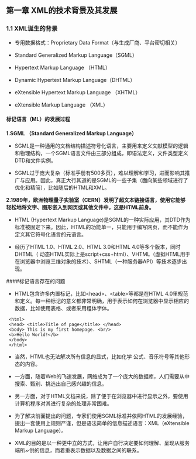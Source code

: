 ## 第一章 XML的技术背景及其发展

### 1.1 XML诞生的背景

* 专用数据格式：Proprietary Data Format（与生成厂商、平台密切相关）

* Standard Generalized Markup Language（SGML）

* Hypertext Markup Language （HTML）

* Dynamic Hypertext Markup Language（DHTML）

* eXtensible Hypertext Markup Language （XHTML）

* eXtensible Markup Language （XML）

 #### 标记语言（ML）的发展过程

 **1.SGML （Standard Generalized Markup Language）**

* SGML是一种通用的文档结构描述符号化语言，主要用来定义文献模型的逻辑和物理结构，一个SGML语言文件由三部分组成，即语法定义，文件类型定义DTD和文件实例。

* SGML过于庞大复杂（标准手册有500多页），难以理解和学习，进而影响其推广与应用。因此，真正大行其道的是SGML的一些子集（面向某些领域进行了优化和精简），比如随后的HTML和XML。

**2.1989年，欧洲物理量子实验室（CERN）发明了超文本链接语言，使用它能够轻松地将文字、图形嵌入到网页或其他文件中，这是HTML前身。**

* HTML (Hypertext Markup Language)是SGML的一种实际应用，其DTD作为标准被固定下来。因此，HTML的功能单一，只能用于编写网页，而不能作为定义其它符号化语言的元语言。

* 经历了HTML 1.0、HTML 2.0、HTML 3.0和HTML 4.0等多个版本，同时DHTML（ 动态HTML实际上是script+css+html）、VHTML（虚拟HTML用于在浏览器中浏览三维对象的技术）、SHTML（一种服务器API）等技术逐步出现。

####标记语言存在的问题

* HTML包含许多内置标记，比如&lt;head>、&lt;table>等都是在HTML 4.0里规范和定义。每一种标记的意义都非常明确，用于表示如何在浏览器中显示相应的数据，比如使用表格、或者采用粗体字体。

```
 <html>
 <head> <title>Title of page</title> </head>
 <body> This is my first homepage. <br/>
 <b>Hello World!</b>
 </body>
 </html>
```

* 当然，HTML也无法解决所有信息的显式，比如化学 公式、音乐符号等其他形态的内容。

* 一方面，随着Web的飞速发展，网络成为了一个庞大的数据库，人们需要从中搜索、甄别、挑选出自己感兴趣的信息。

* 另一方面，对于HTML文档来说，除了便于在浏览器中进行显示之外，要使用计算机程序对其进行复杂的处理非常困难。

* 为了解决前面提出的问题，专家们使用SGML标准并依照HTML的发展经验，提出一套使用上规则严谨，但是语法简单的信息描述语言：XML（eXtensible Markup Language）。

* XML的目的是以一种更中立的方式，让用户自行决定要如何理解、呈现从服务端所ᨀ供的信息，而着重表示数据以及数据之间的联系。